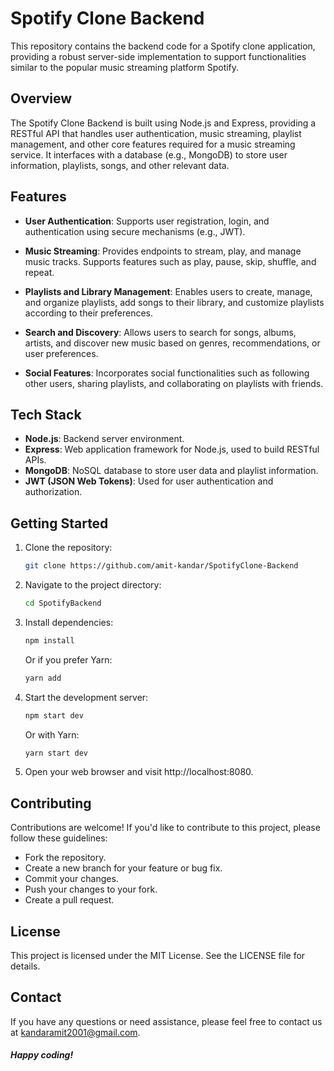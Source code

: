 # Spotify Clone Backend

This repository contains the backend code for a Spotify clone application, providing a robust server-side implementation to support functionalities similar to the popular music streaming platform Spotify.

## Overview

The Spotify Clone Backend is built using Node.js and Express, providing a RESTful API that handles user authentication, music streaming, playlist management, and other core features required for a music streaming service. It interfaces with a database (e.g., MongoDB) to store user information, playlists, songs, and other relevant data.

## Features

- **User Authentication**: Supports user registration, login, and authentication using secure mechanisms (e.g., JWT).

- **Music Streaming**: Provides endpoints to stream, play, and manage music tracks. Supports features such as play, pause, skip, shuffle, and repeat.

- **Playlists and Library Management**: Enables users to create, manage, and organize playlists, add songs to their library, and customize playlists according to their preferences.

- **Search and Discovery**: Allows users to search for songs, albums, artists, and discover new music based on genres, recommendations, or user preferences.

- **Social Features**: Incorporates social functionalities such as following other users, sharing playlists, and collaborating on playlists with friends.

## Tech Stack

- **Node.js**: Backend server environment.
- **Express**: Web application framework for Node.js, used to build RESTful APIs.
- **MongoDB**: NoSQL database to store user data and playlist information.
- **JWT (JSON Web Tokens)**: Used for user authentication and authorization.

## Getting Started

1. Clone the repository:

   ```bash
   git clone https://github.com/amit-kandar/SpotifyClone-Backend
   ```

2. Navigate to the project directory:
   ```bash
   cd SpotifyBackend
   ```
3. Install dependencies:

   ```bash
   npm install
   ```

   Or if you prefer Yarn:

   ```bash
   yarn add
   ```

4. Start the development server:
   ```bash
   npm start dev
   ```
   Or with Yarn:
   ```bash
   yarn start dev
   ```
5. Open your web browser and visit http://localhost:8080.

## Contributing

Contributions are welcome! If you'd like to contribute to this project, please follow these guidelines:

- Fork the repository.
- Create a new branch for your feature or bug fix.
- Commit your changes.
- Push your changes to your fork.
- Create a pull request.

## License

This project is licensed under the MIT License. See the LICENSE file for details.

## Contact

If you have any questions or need assistance, please feel free to contact us at kandaramit2001@gmail.com.

##### Happy coding!
